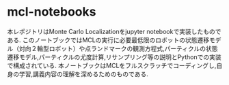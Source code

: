 # mcl-notebooks
本レポジトリはMonte Carlo Localizationをjupyter notebookで実装したものである.
このノートブックではMCLの実行に必要最低限のロボットの状態遷移モデル（対向２輪型ロボット）や点ランドマークの観測方程式,パーティクルの状態遷移モデル,パーティクルの尤度計算,リサンプリング等の説明とPythonでの実装で構成されている.
本ノートブックはMCLをフルスクラッチでコーディングし,自身の学習,講義内容の理解を深めるためのものである.
